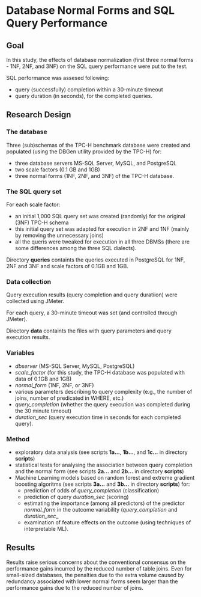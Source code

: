 # Database Normal Forms and SQL Query Performance

## Goal
In this study, the effects of database normalization (first three normal forms - 1NF, 2NF, and 3NF) on the SQL query performance were put to the test.

SQL performance was assesed following:
* query (successfully) completion within a 30-minute timeout
* query duration (in seconds), for the completed queries. 


## Research Design

### The database
Three (sub)schemas of the TPC-H benchmark database were created and populated (using the DBGen utility provided by the TPC-H) for:
* three database servers MS-SQL Server, MySQL, and PostgreSQL
* two scale factors (0.1 GB and 1GB)
* three normal forms (1NF, 2NF, and 3NF) of the TPC-H database.

### The SQL query set
For each scale factor:
* an initial 1,000 SQL query set was created (randomly) for the original (3NF) TPC-H schema
* this initial query set was adapted for execution in 2NF and 1NF (mainly by removing the unnecessary joins)
* all the queris were tweaked for execution in all three DBMSs (there are some differences among the three SQL dialects).
  
Directory __queries__ containts the queries executed in PostgreSQL for 1NF, 2NF and 3NF and scale factors of 0.1GB and 1GB.


### Data collection
Query execution results (query completion and query duratiion) were collected using JMeter.

For each query, a 30-minute timeout was set (and controlled through JMeter).

Directory __data__ containts the files with query parameters and query execution results.


### Variables
* _dbserver_ (MS-SQL Server, MySQL, PostgreSQL)
* _scale_factor_ (for this study, the TPC-H database was populated with data of 0.1GB and 1GB)
* _normal_form_ (1NF, 2NF, or 3NF)
* various parameters describing to query complexity (e.g., the number of joins, number of predicated in WHERE, etc.)
* _query_completion_ (whether the query execution was completed during the 30 minute timeout)
* _duration_sec_ (query execution time in seconds for each completed query).

### Method
* exploratory data analysis (see scripts __1a...__, __1b...__, and __1c...__ in directory __scripts__)
* statistical tests for analysing the association between query completion and the normal form (see scripts __2a...__ and __2b...__ in directory __scripts__)
* Machine Learning models based on random forest and extreme gradient boosting algoritms (see scripts __3a...__ and __3b...__ in directory __scripts__) for:
  - prediction of odds of _query_completion_ (classification)
  - prediction of query _duration_sec_ (scoring)
  - estimating the importance (among all predictors) of the predictor _normal_form_ in the outcome variability (_query_completion_ and _duration_sec__
  - examination of feature effects on the outcome (using techniques of interpretable ML).


## Results
Results raise serious concerns about the conventional consensus on the performance gains incurred by the reduced number of table joins. 
Even for small-sized databases, the penalties due to the extra volume caused by redundancy associated with lower normal forms
seem larger than the performance gains due to the reduced number of joins. 
